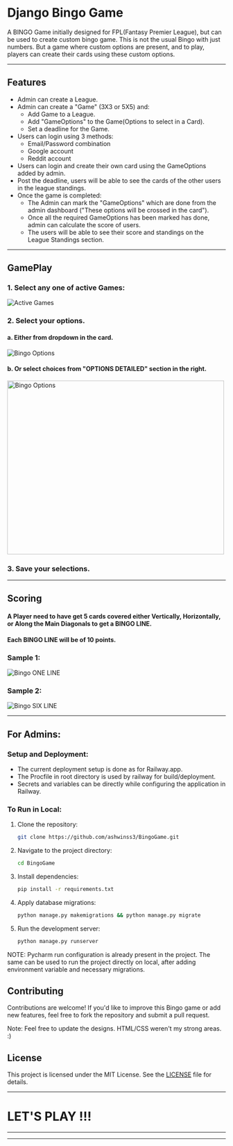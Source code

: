 # Django Bingo Game

A BINGO Game initially designed for FPL(Fantasy Premier League), but can be used to create custom bingo game. 
This is not the usual Bingo with just numbers. But a game where custom options are present, 
and to play, players can create their cards using these custom options.


***
## Features

- Admin can create a League.
- Admin can create a "Game" (3X3 or 5X5) and:
  - Add Game to a League. 
  - Add "GameOptions" to the Game(Options to select in a Card).
  - Set a deadline for the Game.
- Users can login using 3 methods:
  - Email/Password combination
  - Google account
  - Reddit account
- Users can login and create their own card using the GameOptions added by admin.
- Post the deadline, users will be able to see the cards of the other users in the league standings.
- Once the game is completed:
  - The Admin can mark the "GameOptions" which are done from the admin dashboard
  ("These options will be crossed in the card").
  - Once all the required GameOptions has been marked has done, admin can calculate the score of users.
  - The users will be able to see their score and standings on the League Standings section.

***

## GamePlay

### 1. Select any one of active Games:
  <img src="bingo/static/images/how_to_play/home_page.jpg" alt="Active Games" >

### 2. Select your options.
  #### a. Either from dropdown in the card.
  <img src="bingo/static/images/how_to_play/bingo_card.jpg" alt="Bingo Options" >

  #### b. Or select choices from "OPTIONS DETAILED" section in the right.
  <img src="bingo/static/images/how_to_play/bingo_options.jpg" alt="Bingo Options" width="500" height="400">

### 3. Save your selections.

***

## Scoring

#### A Player need to have get 5 cards covered either Vertically, Horizontally, or Along the Main Diagonals to get a BINGO LINE.

#### Each BINGO LINE will be of 10 points.

  ### Sample 1:
  <img src="bingo/static/images/how_to_play/scoring-10.jpg" alt="Bingo ONE LINE">

  ### Sample 2:
  <img src="bingo/static/images/how_to_play/scoring-60.jpg" alt="Bingo SIX LINE">

***

## For Admins:
### Setup and Deployment:
- The current deployment setup is done as for Railway.app.
- The Procfile in root directory is used by railway for build/deployment.
- Secrets and variables can be directly while configuring the application in Railway.

### To Run in Local:

1. Clone the repository:
   ```bash
   git clone https://github.com/ashwinss3/BingoGame.git
   ```

2. Navigate to the project directory:
   ```bash
   cd BingoGame
   ```

3. Install dependencies:
   ```bash
   pip install -r requirements.txt
   ```

4. Apply database migrations:
   ```bash
   python manage.py makemigrations && python manage.py migrate
   ```

5. Run the development server:
   ```bash
   python manage.py runserver
   ```

NOTE: Pycharm run configuration is already present in the project. 
The same can be used to run the project directly on local, after adding environment variable and necessary migrations.


## Contributing
Contributions are welcome! If you'd like to improve this Bingo game or add new features, feel free to fork the repository and submit a pull request.

Note: Feel free to update the designs. HTML/CSS weren't my strong areas. :)

## License

This project is licensed under the MIT License. See the [LICENSE](./LICENSE) file for details.



***
# LET'S PLAY !!!
***
***



<!---
Steps:
1. Create a Django Server with a Static HTML
2. Create a PAGE where Admin can create a BINGO GAME and add options.
3. Create a page where USER can select and Save their Bingo options for a GAME.
4. An ENDPoint to update the GAME options.
5. Calculate the score of the users


Models:
1. League - id, game_ids (one to many)
1. Game - id, name, choices, end_time,
2. Options - id, name, is_done,
3. UserGame - game_id, user_id, user_choices, score
4. User - name, user_id, password, reddit_user_name
6. League Standings - league_id, user_id, score, position, prev_position.
7. UserChoices - TO store choice of user for a game

Choices can be stored in a single array.Calculation can be done based by using formula based on positions



Sep 18:
TODOS:
Reset password flow
-->
